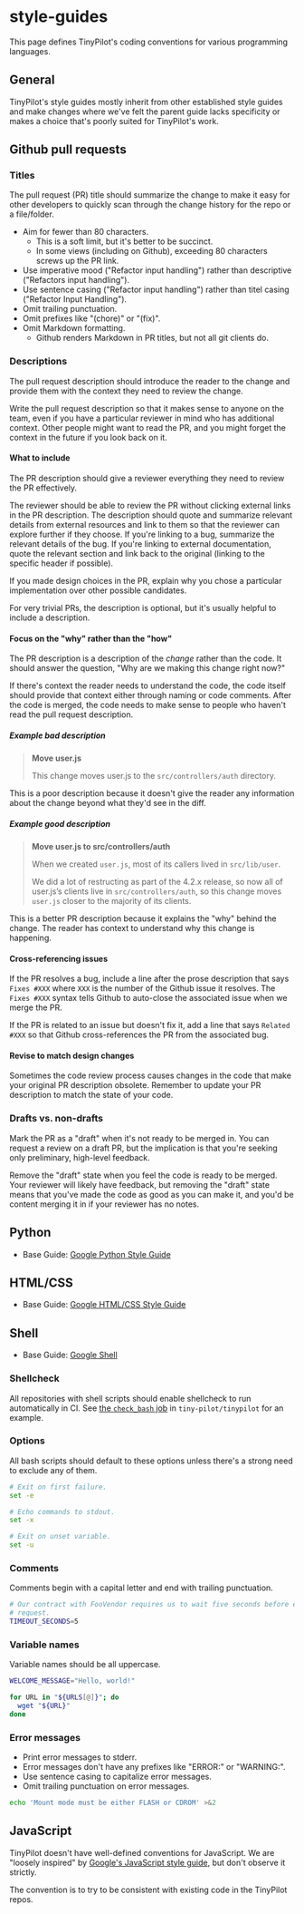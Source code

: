 # style-guides

This page defines TinyPilot's coding conventions for various programming languages.

## General

TinyPilot's style guides mostly inherit from other established style guides and make changes where we've felt the parent guide lacks specificity or makes a choice that's poorly suited for TinyPilot's work.

## Github pull requests

### Titles

The pull request (PR) title should summarize the change to make it easy for other developers to quickly scan through the change history for the repo or a file/folder.

* Aim for fewer than 80 characters.
  * This is a soft limit, but it's better to be succinct.
  * In some views (including on Github), exceeding 80 characters screws up the PR link.
* Use imperative mood ("Refactor input handling") rather than descriptive ("Refactors input handling").
* Use sentence casing ("Refactor input handling") rather than titel casing ("Refactor Input Handling").
* Omit trailing punctuation.
* Omit prefixes like "(chore)" or "(fix)".
* Omit Markdown formatting.
  * Github renders Markdown in PR titles, but not all git clients do.

### Descriptions

The pull request description should introduce the reader to the change and provide them with the context they need to review the change.

Write the pull request description so that it makes sense to anyone on the team, even if you have a particular reviewer in mind who has additional context. Other people might want to read the PR, and you might forget the context in the future if you look back on it.

#### What to include

The PR description should give a reviewer everything they need to review the PR effectively.

The reviewer should be able to review the PR without clicking external links in the PR description. The description should quote and summarize relevant details from external resources and link to them so that the reviewer can explore further if they choose. If you're linking to a bug, summarize the relevant details of the bug. If you're linking to external documentation, quote the relevant section and link back to the original (linking to the specific header if possible).

If you made design choices in the PR, explain why you chose a particular implementation over other possible candidates.

For very trivial PRs, the description is optional, but it's usually helpful to include a description.

#### Focus on the "why" rather than the "how"

The PR description is a description of the *change* rather than the code. It should answer the question, "Why are we making this change right now?"

If there's context the reader needs to understand the code, the code itself should provide that context either through naming or code comments. After the code is merged, the code needs to make sense to people who haven't read the pull request description.

##### Example bad description

>**Move user.js**
>
>This change moves user.js to the `src/controllers/auth` directory.

This is a poor description because it doesn't give the reader any information about the change beyond what they'd see in the diff.

##### Example good description

>**Move user.js to src/controllers/auth**
>
>When we created `user.js`, most of its callers lived in `src/lib/user`.
>
>We did a lot of restructing as part of the 4.2.x release, so now all of user.js’s clients live in `src/controllers/auth`, so this change moves `user.js` closer to the majority of its clients.

This is a better PR description because it explains the "why" behind the change. The reader has context to understand why this change is happening.

#### Cross-referencing issues

If the PR resolves a bug, include a line after the prose description that says `Fixes #XXX` where `XXX` is the number of the Github issue it resolves. The `Fixes #XXX` syntax tells Github to auto-close the associated issue when we merge the PR.

If the PR is related to an issue but doesn't fix it, add a line that says `Related #XXX` so that Github cross-references the PR from the associated bug.

#### Revise to match design changes

Sometimes the code review process causes changes in the code that make your original PR description obsolete. Remember to update your PR description to match the state of your code.

### Drafts vs. non-drafts

Mark the PR as a "draft" when it's not ready to be merged in. You can request a review on a draft PR, but the implication is that you're seeking only preliminary, high-level feedback.

Remove the "draft" state when you feel the code is ready to be merged. Your reviewer will likely have feedback, but removing the "draft" state means that you've made the code as good as you can make it, and you'd be content merging it in if your reviewer has no notes.

## Python

- Base Guide: [Google Python Style Guide](https://google.github.io/styleguide/pyguide.html)

## HTML/CSS

- Base Guide: [Google HTML/CSS Style Guide](https://google.github.io/styleguide/htmlcssguide.html)

## Shell

- Base Guide: [Google Shell](https://google.github.io/styleguide/shellguide.html)

### Shellcheck

All repositories with shell scripts should enable shellcheck to run automatically in CI. See [the `check_bash` job](https://github.com/tiny-pilot/tinypilot/blob/master/.circleci/config.yml) in `tiny-pilot/tinypilot` for an example.

### Options

All bash scripts should default to these options unless there's a strong need to exclude any of them.

```bash
# Exit on first failure.
set -e

# Echo commands to stdout.
set -x

# Exit on unset variable.
set -u
```

### Comments

Comments begin with a capital letter and end with trailing punctuation.

```bash
# Our contract with FooVendor requires us to wait five seconds before each
# request.
TIMEOUT_SECONDS=5
```

### Variable names

Variable names should be all uppercase.

```bash
WELCOME_MESSAGE="Hello, world!"
```

```bash
for URL in "${URLS[@]}"; do
  wget "${URL}"
done
```

### Error messages

* Print error messages to stderr.
* Error messages don't have any prefixes like "ERROR:" or "WARNING:".
* Use sentence casing to capitalize error messages.
* Omit trailing punctuation on error messages.

```bash
echo 'Mount mode must be either FLASH or CDROM' >&2
```

## JavaScript

TinyPilot doesn't have well-defined conventions for JavaScript. We are "loosely inspired" by [Google's JavaScript style guide](https://google.github.io/styleguide/jsguide.html), but don't observe it strictly.

The convention is to try to be consistent with existing code in the TinyPilot repos.

